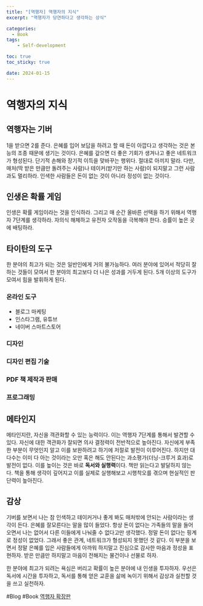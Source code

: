 ```yaml
---
title: "[역행자] 역행자의 지식"
excerpt: "역행자가 당연하다고 생각하는 상식"

categories:
  - Book
tags:
    - Self-development

toc: true
toc_sticky: true

date: 2024-01-15
---
```


# 역행자의 지식

## 역행자는 기버
1을 받으면 2를 준다.
은혜를 입어 보답을 하려고 할 때 돈이 아깝다고 생각하는 것은 본능의 조종 때문에 생기는 것이다.
은혜를 갚으면 더 좋은 기회가 생겨나고 좋은 네트워크가 형성된다.
단기적 손해와 장기적 이득을 맞바꾸는 행위다. 절대로 아끼지 말라.
다만, 매처(딱 받은 만큼만 돌려주는 사람)나 테이커(받기만 하는 사람)이 되지말고 그런 사람과도 멀리하라.
인색한 사람들은 돈이 없는 것이 아니라 정성이 없는 것이다.

## 인생은 확률 게임
인생은 확률 게임이라는 것을 인식하라. 그리고 매 순간 올바른 선택을 하기 위해서 역행자 7단계를 생각하라.
자의식 해체하고 유전자 오작동을 극복해야 한다. 승률이 높은 곳에 배팅하라.

## 타이탄의 도구
한 분야의 최고가 되는 것은 일반인에게 거의 불가능하다.
여러 분야에 있어서 적당히 잘하는 것들이 모여서 한 분야의 최고보다 더 나은 성과를 거두게 된다.
5개 이상의 도구가 모여서 힘을 발휘하게 된다.

### 온라인 도구
- 블로그 마케팅
- 인스타그램, 유튜브
- 네이버 스마트스토어

### 디자인
### 디자인 편집 기술
### PDF 책 제작과 판매
### 프로그래밍

## 메타인지
메타인지란, 자신을 객관화할 수 있는 능력이다.
이는 역행자 7단계를 통해서 발견할 수 있다.
자신에 대한 객관화가 잘되면 의사 결정력이 전반적으로 높아진다.
자신에게 부족한 부분이 무엇인지 알고 이를 보완하려고 하기에 저절로 발전이 이루어진다.
하지만 대다수는 이미 다 아는 것이라는 오만 혹은 해도 안된다는 과소평가(더닝-크루거 효과)로 발전이 없다.
이를 높이는 것은 바로 **독서와 실행력**이다.
책만 읽는다고 발달하지 않는다. 책을 통해 생각이 깊어지고 이를 실제로 실행해보고 시행착오를 겪으며 현실적인 판단력이 높아진다.

## 감상
기버를 보면서 나는 참 인색하고 테이커거나 좋게 봐도 매처밖에 안되는 사람이라는 생각이 든다.
은혜를 잘모른다는 말을 많이 들었다. 항상 돈이 없다는 가족들의 말을 들어오면서 나는 없어서 다른 이들에게 나눠줄 수 없다고만 생각했다. 정말 돈이 없다는 핑계로 정성이 없었다. 그래서 좋은 관계, 네트워크가 형성되지 못했던 것 같다. 이 부분을 보면서 정말 은혜를 입은 사람들에게 아까워 하지말고 진심으로 감사한 마음과 정성을 표현하자. 받은 만큼만 하지말고 마음이 전해지는 물건이나 선물로 하자.

한 분야에 최고가 되려는 욕심은 버리고 확률이 높은 분야에 내 인생을 투자하자. 우선은 독서에 시간을 투자하고, 독서를 통해 얻은 교훈을 삶에 녹이기 위해서 감상과 실천할 것을 쓰고 실천하자.


#Blog #Book
[역행자 확장판](https://product.kyobobook.co.kr/detail/S000202340164)<!-- {"preview":"true"} -->
